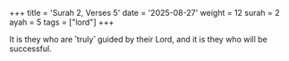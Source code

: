 +++
title = 'Surah 2, Verses 5'
date = '2025-08-27'
weight = 12
surah = 2
ayah = 5
tags = ["lord"]
+++

It is they who are ˹truly˺ guided by their Lord, and it is they who will be successful.